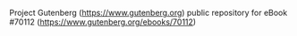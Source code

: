 Project Gutenberg (https://www.gutenberg.org) public repository for eBook #70112 (https://www.gutenberg.org/ebooks/70112)
